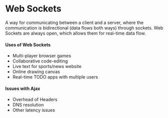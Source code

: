 # Web Sockets

A way for communicating between a client and a server, where the communication is bidirectional \(data flows both ways\) through sockets. Web Sockets are always open, which allows them for real-time data flow.

#### Uses of Web Sockets

* Multi-player browser games
* Collaborative code-editing
* Live text for sports/news website
* Online drawing canvas
* Real-time TODO apps with multiple users

#### Issues with Ajax

* Overhead of Headers
* DNS resolution
* Other latency issues



